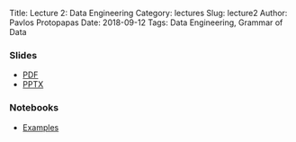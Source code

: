Title: Lecture 2: Data Engineering
Category: lectures
Slug: lecture2
Author: Pavlos Protopapas
Date: 2018-09-12
Tags: Data Engineering, Grammar of Data


### Slides

- [PDF]({attach}presentation/lecture2.pdf)
- [PPTX]({attach}presentation/lecture2.pptx)


### Notebooks

- [Examples]({filename}notebook/grammarofdata.ipynb)

